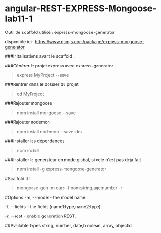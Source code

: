 # angular-REST-EXPRESS-Mongoose-lab11-1


Outil de scaffold utilisé : express-mongoose-generator


disponible ici : https://www.npmjs.com/package/express-mongoose-generator

###Initalisations avant le scaffold :


###Générer le projet express avec express-generator
> express MyProject --save


###Rentrer dans le dossier du projet
> cd MyProject


###Rajouter mongoose
> npm install mongoose --save


###Rajouter nodemon
> npm install nodemon --save-dev


###Installer les dépendances
> npm install

###Installer le generateur en mode global, si cele n'est pas déja fait
> npm install -g express-mongoose-generator

#Scaffold it !
> mongoose-gen -m ours -f nom:string,age:number -r


#Options
-m, --model <modelName> - the model name.

-f, --fields <fields> - the fields (name1:type,name2:type).

-r, --rest - enable generation REST.

##Available types
string, number, date,b oolean, array, objectId
